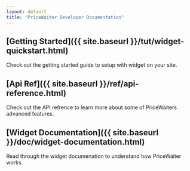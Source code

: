 ```yaml
---
layout: default
title: "PriceWaiter Developer Documentation"
---
```


## [Getting Started]({{ site.baseurl }}/tut/widget-quickstart.html)
Check out the getting started guide to setup with widget on your site.

## [Api Ref]({{ site.baseurl }}/ref/api-reference.html)
Check out the API refrence to learn more about some of PriceWaiters advanced features.

## [Widget Documentation]({{ site.baseurl }}/doc/widget-documentation.html)
Read through the widget documenation to understand how PriceWaiter works.